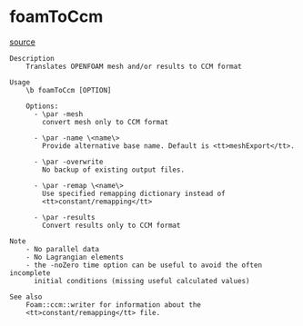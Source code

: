 # foamToCcm

[source](github.com/OpenFOAM-jp/OpenFOAM-utilities-tutorials-jp/blob/master/v1906/mesh/conversion/ccm/foamToCcm/foamToCcm.C/foamToCcm.C)

```
Description
    Translates OPENFOAM mesh and/or results to CCM format

Usage
    \b foamToCcm [OPTION]

    Options:
      - \par -mesh
        convert mesh only to CCM format

      - \par -name \<name\>
        Provide alternative base name. Default is <tt>meshExport</tt>.

      - \par -overwrite
        No backup of existing output files.

      - \par -remap \<name\>
        Use specified remapping dictionary instead of
        <tt>constant/remapping</tt>

      - \par -results
        Convert results only to CCM format

Note
    - No parallel data
    - No Lagrangian elements
    - the -noZero time option can be useful to avoid the often incomplete
      initial conditions (missing useful calculated values)

See also
    Foam::ccm::writer for information about the
    <tt>constant/remapping</tt> file.


```


